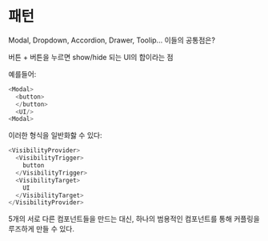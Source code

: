 # <Visibility> 패턴
Modal, Dropdown, Accordion, Drawer, Toolip... 이들의 공통점은?

버튼 + 버튼을 누르면 show/hide 되는 UI의 합이라는 점

예를들어:
```ts
<Modal>
  <button>
  </button>
  <UI/>
<Modal>
```

이러한 형식을 일반화핧 수 있다:
```ts
<VisibilityProvider>
  <VisibilityTrigger>
    button
  </VisibilityTrigger>
  <VisibilityTarget>
    UI
  </VisibilityTarget>
</VisibilityProvider>
```


5개의 서로 다른 컴포넌트들을 만드는 대신, 하나의 범용적인 컴포넌트를 통해 커플링을 루즈하게 만들 수 있다. 
